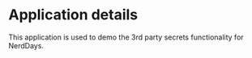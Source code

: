 # Application details

This application is used to demo the 3rd party secrets functionality for NerdDays.

